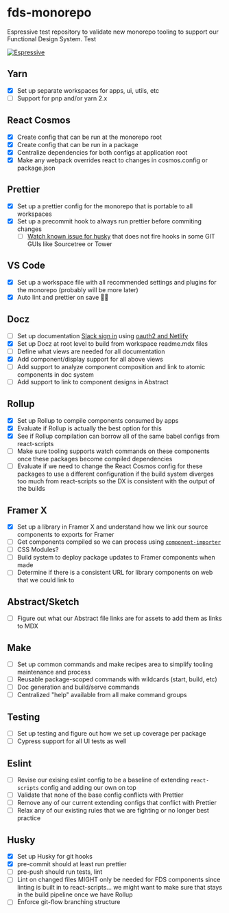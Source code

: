 # fds-monorepo

Espressive test repository to validate new monorepo tooling to support our Functional Design System. Test

[![Espressive](https://circleci.com/gh/Espressive/fds-monorepo.svg?style=svg)](https://app.circleci.com/pipelines/github/Espressive)

## Yarn

- [x] Set up separate workspaces for apps, ui, utils, etc
- [ ] Support for pnp and/or yarn 2.x

## React Cosmos

- [x] Create config that can be run at the monorepo root
- [x] Create config that can be run in a package
- [x] Centralize dependencies for both configs at application root
- [x] Make any webpack overrides react to changes in cosmos.config or package.json

## Prettier

- [x] Set up a prettier config for the monorepo that is portable to all workspaces
- [x] Set up a precommit hook to always run prettier before commiting changes
  - [ ] [Watch known issue for husky](https://github.com/typicode/husky/issues/639) that does not fire hooks in some GIT GUIs like Sourcetree or Tower

## VS Code

- [x] Set up a workspace file with all recommended settings and plugins for the monorepo (probably will be more later)
- [x] Auto lint and prettier on save 🙏🏽

## Docz

- [ ] Set up documentation [Slack sign in](https://api.slack.com/docs/sign-in-with-slack) using [oauth2 and Netlify](https://www.netlify.com/blog/2016/10/10/integrating-with-netlify-oauth2/)
- [x] Set up Docz at root level to build from workspace readme.mdx files
- [ ] Define what views are needed for all documentation
- [x] Add component/display support for all above views
- [ ] Add support to analyze component composition and link to atomic components in doc system
- [ ] Add support to link to component designs in Abstract

## Rollup

- [x] Set up Rollup to compile components consumed by apps
- [x] Evaluate if Rollup is actually the best option for this
- [x] See if Rollup compilation can borrow all of the same babel configs from react-scripts
- [ ] Make sure tooling supports watch commands on these components once these packages become compiled dependencies
- [ ] Evaluate if we need to change the React Cosmos config for these packages to use a different configuration if the build system diverges too much from react-scripts so the DX is consistent with the output of the builds

## Framer X

- [x] Set up a library in Framer X and understand how we link our source components to exports for Framer
- [ ] Get components compiled so we can process using [`component-importer`](https://github.com/framer/component-importer)
- [ ] CSS Modules?
- [ ] Build system to deploy package updates to Framer components when made
- [ ] Determine if there is a consistent URL for library components on web that we could link to

## Abstract/Sketch

- [ ] Figure out what our Abstract file links are for assets to add them as links to MDX

## Make

- [ ] Set up common commands and make recipes area to simplify tooling maintenance and process
- [ ] Reusable package-scoped commands with wildcards (start, build, etc)
- [ ] Doc generation and build/serve commands
- [ ] Centralized "help" available from all make command groups

## Testing

- [ ] Set up testing and figure out how we set up coverage per package
- [ ] Cypress support for all UI tests as well

## Eslint

- [ ] Revise our exising eslint config to be a baseline of extending `react-scripts` config and adding our own on top
- [ ] Validate that none of the base config conflicts with Prettier
- [ ] Remove any of our current extending configs that conflict with Prettier
- [ ] Relax any of our existing rules that we are fighting or no longer best practice

## Husky

- [x] Set up Husky for git hooks
- [x] pre-commit should at least run prettier
- [ ] pre-push should run tests, lint
- [ ] Lint on changed files MIGHT only be needed for FDS components since linting is built in to react-scripts... we might want to make sure that stays in the build pipeline once we have Rollup
- [ ] Enforce git-flow branching structure

